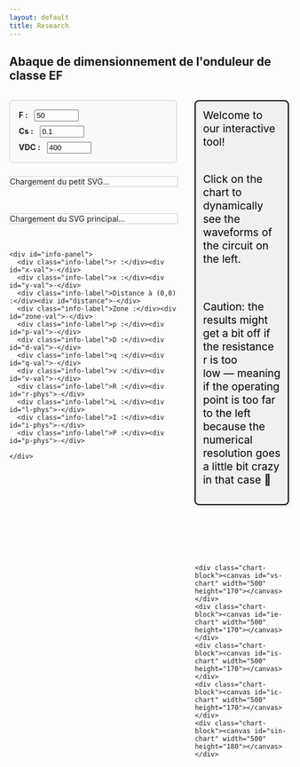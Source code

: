```yaml
---
layout: default
title: Research
---
```


## Abaque de dimensionnement de l'onduleur de classe EF

<style>
  .container {
    display: flex;
    gap: 2rem;
    margin-top: 2rem;
    align-items: flex-start;
  }

  #left-panel {
    width: 60%;
  }

  #svg-wrapper, #small-svg-wrapper {
    margin-bottom: 3rem;
    border: 1px solid #ccc;
    width: 100%;
  }

  svg {
    display: block;
    width: 100%;
    height: auto;
  }

  #info-panel {
    background: #f9f9f9;
    padding: 1rem;
    border: 1px solid #ddd;
    display: grid;
    grid-template-columns: repeat(2, minmax(150px, 1fr));
    gap: 0.5rem 1rem;
    margin-top: 1rem;
  }

  .info-label {
    font-weight: bold;
  }

  #right-panel {
    flex: 1;
    display: flex;
    flex-direction: column;
    gap: 0;
  }

  #top-text {
    font-size: 1.2rem;
    color: #000;
    margin-bottom: 4rem;
    white-space: pre-line;
    max-width: 500px;
    border: 2px solid black;
    padding: 0.8rem;
    background-color: #f0f0f0;
    border-radius: 8px;
    box-shadow: 2px 2px 6px rgba(0, 0, 0, 0.1);
  }

  .chart-block canvas {
    width: 500px !important;
    height: 100px;
    max-width: 100%;
  }

  .dot {
    fill: red;
    stroke: black;
    stroke-width: 1px;
  }
</style>

<div class="container">
  <div id="left-panel">
  <div id="input-vars" style="margin-bottom: 1.5rem; border: 1px solid #ccc; padding: 1rem; border-radius: 6px; max-width: 400px; background: #fafafa;">
    <div style="margin-bottom: 0.5rem;">
      <label for="F-input" style="font-weight: bold;">F :</label>
      <input id="F-input" type="number" step="any" value="50" style="width: 80px; margin-left: 0.5rem;">
    </div>
    <div style="margin-bottom: 0.5rem;">
      <label for="Cs-input" style="font-weight: bold;">Cs :</label>
      <input id="Cs-input" type="number" step="any" value="0.1" style="width: 80px; margin-left: 0.5rem;">
    </div>
    <div>
      <label for="VDC-input" style="font-weight: bold;">VDC :</label>
      <input id="VDC-input" type="number" step="any" value="400" style="width: 80px; margin-left: 0.5rem;">
    </div>
  </div>

  <div id="small-svg-wrapper">Chargement du petit SVG...</div>
    <div id="svg-wrapper">Chargement du SVG principal...</div>

    <div id="info-panel">
      <div class="info-label">r :</div><div id="x-val">-</div>
      <div class="info-label">x :</div><div id="y-val">-</div>
      <div class="info-label">Distance à (0,0) :</div><div id="distance">-</div>
      <div class="info-label">Zone :</div><div id="zone-val">-</div>
      <div class="info-label">p :</div><div id="p-val">-</div>
      <div class="info-label">D :</div><div id="d-val">-</div>
      <div class="info-label">q :</div><div id="q-val">-</div>
      <div class="info-label">v :</div><div id="v-val">-</div>
      <div class="info-label">R :</div><div id="r-phys">-</div>
      <div class="info-label">L :</div><div id="l-phys">-</div>
      <div class="info-label">I :</div><div id="i-phys">-</div>
      <div class="info-label">P :</div><div id="p-phys">-</div>

    </div>
  </div>

  <div id="right-panel">
    <div id="top-text">Welcome to our interactive tool! 

Click on the chart to dynamically see the waveforms of the circuit on the left.

Caution: the results might get a bit off if the resistance r is too low — meaning if the operating point is too far to the left because the numerical resolution goes a little bit crazy in that case 😬
    </div>

    <div class="chart-block"><canvas id="vs-chart" width="500" height="170"></canvas></div>
    <div class="chart-block"><canvas id="ie-chart" width="500" height="170"></canvas></div>
    <div class="chart-block"><canvas id="is-chart" width="500" height="170"></canvas></div>
    <div class="chart-block"><canvas id="ic-chart" width="500" height="170"></canvas></div>
    <div class="chart-block"><canvas id="sin-chart" width="500" height="180"></canvas></div>
  </div>
</div>

<script src="https://cdn.jsdelivr.net/npm/chart.js"></script>

<script>
const PI = Math.PI;

const frontier = Array.from({ length: 500 }, (_, j) => {
  const theta = (j / 499) * PI;
  const r = (1 / PI) * Math.pow(Math.sin(theta), 2);
  const x = (1 / PI) * (theta - Math.sin(theta) * Math.cos(theta));
  return { theta, x, r };
});

function getFrontierR(xTarget) {
  let left = 0, right = frontier.length - 1;
  while (left < right) {
    const mid = Math.floor((left + right) / 2);
    frontier[mid].x < xTarget ? (left = mid + 1) : (right = mid);
  }
  return frontier[left]?.r || 0;
}

function solveZCS(r, x) {
  for (let j = 0; j < 1000; j++) {
    const theta = (j / 999) * PI;
    const sinTh = Math.sin(theta), cosTh = Math.cos(theta);
    const sinTh4 = Math.pow(Math.sin(theta / 2), 4);
    const xTheta = (1 / PI) * (theta - sinTh * cosTh);
    const denom = PI * r + 4 * sinTh4;
    const rTheta = (4 / PI) * ((1 / (4 / denom)) - sinTh4);
    if (Math.abs(xTheta - x) < 0.005 && Math.abs(rTheta - r) < 0.01) {
      const i = 4 / denom;
      const p = (8 * r) / (denom * denom);
      const D = 0.5 - theta / (2 * PI);
      const v = 1 + 2 * (Math.cos(theta) - 1) / denom;
      return { p, D, q: 0, v, i, theta, phi: 0 };
    }
  }
  return null;
}

function solveZVS(r, x) {
  for (let j = 0; j < 5000; j++) {
    const theta = (j / 4999) * PI;
    const phiMin = (theta - PI) / 2;
    for (let k = 0; k < 1000; k++) {
      const phi = phiMin + (k / 999) * -phiMin;
      const sinTh = Math.sin(theta);
      const sinTerm = Math.sin(theta - 2 * phi);
      const rTh = (1 / PI) * sinTh * sinTerm;
      const xTh = (1 / PI) * (theta - sinTh * Math.cos(theta - 2 * phi));
      if (Math.abs(rTh - r) < 0.001 && Math.abs(xTh - x) < 0.001) {
        const denom = Math.pow(Math.cos(phi) - Math.cos(phi - theta), 2);
        const p = (2 / PI) * sinTh * sinTerm / denom;
        const q = (1 - Math.cos(phi)) / (1 + Math.cos(phi - theta));
        const i = Math.sqrt((2 * p) / r);
        const D = 0.5 - theta / (2 * PI);
        return { p, D, q, v: 0, i, theta, phi };
      }
    }
  }
  return null;
}

function drawDot(svg, xPix, yPix) {
  svg.querySelector('.dot')?.remove();
  const dot = document.createElementNS("http://www.w3.org/2000/svg", "circle");
  dot.setAttribute("cx", xPix);
  dot.setAttribute("cy", yPix);
  dot.setAttribute("r", 5);
  dot.setAttribute("class", "dot");
  svg.appendChild(dot);
}

function updateInfoPanel(r, x, distance, zone, res) {
  const set = (id, val) => document.getElementById(id).textContent = val;

  set('x-val', r.toFixed(4));
  set('y-val', x.toFixed(4));
  set('zone-val', zone);
  set('p-val', res ? res.p.toFixed(4) : '-');
  set('d-val', res ? res.D.toFixed(4) : '-');
  set('q-val', res ? res.q.toFixed(4) : '-');
  set('v-val', res ? res.v.toFixed(4) : '-');

  // Valeurs physiques si res et si F, Cs, VDC sont valides
  const F = parseFloat(document.getElementById('input-F')?.value);
  const Cs = parseFloat(document.getElementById('input-Cs')?.value);
  const VDC = parseFloat(document.getElementById('input-VDC')?.value);

  if (res && !isNaN(F) && !isNaN(Cs) && !isNaN(VDC)) {
    const Rval = r / (2 * PI * F * Cs);
    const Lval = x / (4 * PI * PI * F * F * Cs);
    const Ival = res.i * 2 * PI * F * Cs * VDC;
    const Pval = res.p * 2 * PI * F * Cs * VDC * VDC;

    set('r-phys', Rval.toFixed(4));
    set('l-phys', Lval.toExponential(2));
    set('i-phys', Ival.toFixed(3));
    set('p-phys', Pval.toFixed(2));
  } else {
    set('r-phys', '-');
    set('l-phys', '-');
    set('i-phys', '-');
    set('p-phys', '-');
  }
}


function plotCharts(res) {
  const N = 1000;
  const theta = res.theta;
  const phi = res.phi || 0;
  const i = res.i;

  const data = { vs: [], ie: [], is: [], ic: [], sin: [] };

  for (let k = 0; k <= N; k++) {
    const wt = (k / N) * 4 * PI;
    const wtMod = wt % (2 * PI);
    const sinTerm = Math.sin(wt + phi);

    data.sin.push({ x: wt, y: sinTerm });

    let vsVal = 0;
    if (wtMod > Math.PI - theta && wtMod <= Math.PI) {
      vsVal = -i * (Math.cos(phi - theta) + Math.cos(wtMod + phi));
    } else if (wtMod > Math.PI && wtMod <= 2 * Math.PI - theta) {
      vsVal = 2;
    } else if (wtMod > 2 * Math.PI - theta) {
      vsVal = 2 + i * (Math.cos(phi - theta) - Math.cos(wtMod + phi));
    }
    data.vs.push({ x: wt, y: 0.98*vsVal });

    data.ie.push({ x: wt, y: (wtMod <= Math.PI - theta || (wtMod > Math.PI && wtMod <= 2 * Math.PI - theta)) ? sinTerm * (wtMod <= Math.PI - theta ? 1 : -1) : 0 });
    data.ic.push({ x: wt, y: (wtMod > Math.PI - theta && wtMod <= Math.PI || wtMod > 2 * Math.PI - theta) ? sinTerm : 0 });
    data.is.push({ x: wt, y: (wtMod <= Math.PI - theta) ? 0.98*2 * sinTerm : 0 });
  }

  const chartParams = {
    vs: { label: 'vs(ωt) / VDC', color: 'blue' },
    ie: { label: 'ie(ωt) / I', color: 'red' },
    is: { label: 'is(ωt) / I', color: 'green' },
    ic: { label: 'iC(ωt) / I', color: 'orange' },
    sin: { label: 'i(ωt) / I', color: 'purple' }
  };

  const formatPi = val => {
    const n = val / PI;
    const rounded = Math.round(n);
    return Math.abs(n - rounded) < 0.05 ? (rounded === 0 ? '0' : `${rounded === 1 ? '' : rounded}π`) : '';
  };

  for (const [key, { label, color }] of Object.entries(chartParams)) {
    const ctx = document.getElementById(`${key}-chart`).getContext('2d');
    const config = {
      type: 'line',
      data: {
        datasets: [{
          label,
          data: data[key],
          borderColor: color,
          borderWidth: 2,
          pointRadius: 0
        }]
      },
      options: {
        responsive: false,
        plugins: { legend: { display: false } },
        scales: {
          x: {
            type: 'linear',
            min: 0,
            max: 4 * PI,
            ticks: { stepSize: PI, callback: formatPi },
            title: { display: key === 'sin', text: 'ωt (rad)' }
          },
          y: {
  min: -2,
  max: 2,
  title: { display: true, text: label },
  ticks: {
    values: [-2, -1, 0, 1, 2],  // ticks forcés
    callback: function(value) {
      return value;  // affichage brut
    }
  }
}





        }
      }
    };

    if (window[`${key}Chart`]) {
      window[`${key}Chart`].data.datasets[0].data = data[key];
      window[`${key}Chart`].update();
    } else {
      window[`${key}Chart`] = new Chart(ctx, config);
    }
  }
}

fetch('/assets/img/circuit_EF.svg')
  .then(res => res.text())
  .then(svg => document.getElementById('small-svg-wrapper').innerHTML = svg)
  .catch(() => document.getElementById('small-svg-wrapper').textContent = 'Erreur de chargement du petit SVG.');

fetch('/assets/img/chart_EF.svg')
  .then(res => res.text())
  .then(svgText => {
    const wrapper = document.getElementById('svg-wrapper');
    wrapper.innerHTML = svgText;
    const svg = wrapper.querySelector('svg');
    svg.setAttribute('id', 'mysvg');

    // Récupération des champs input
const FInput = document.getElementById('F-input');
const CsInput = document.getElementById('Cs-input');
const VDCInput = document.getElementById('VDC-input');


    svg.addEventListener('click', evt => {
      const pt = svg.createSVGPoint();
      pt.x = evt.clientX;
      pt.y = evt.clientY;
      const svgPoint = pt.matrixTransform(svg.getScreenCTM().inverse());
      const [xPix, yPix] = [svgPoint.x, svgPoint.y];

      const r = 0.000531 * xPix - 0.1078;
      const x = -0.001022 * yPix + 1.0918;
      const dist = Math.sqrt(r * r + x * x);

      drawDot(svg, xPix, yPix);

      // Lire les valeurs des champs
const F = parseFloat(FInput.value);
const Cs = parseFloat(CsInput.value);
const VDC = parseFloat(VDCInput.value);
console.log('Valeurs utilisateur :', { F, Cs, VDC });


      let zone = 'Hors zone', res = null;
      if (r >= 0 && r <= 2 / PI && x >= 0 && x <= 1) {
        const rFrontier = getFrontierR(x);
        if (r < rFrontier) {
          zone = 'ZVS';
          res = solveZVS(r, x);
        } else {
          zone = 'ZCS';
          res = solveZCS(r, x);
        }
      }

      updateInfoPanel(r, x, dist, zone, res);
      if (res) plotCharts(res);
    });
  })
  .catch(err => {
    document.getElementById('svg-wrapper').textContent = 'Erreur de chargement du SVG principal.';
    console.error("Erreur SVG:", err);
  });
</script>
